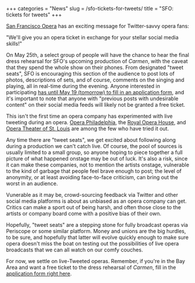 +++
categories = "News"
slug = /sfo-tickets-for-tweets/
title = "SFO: tickets for tweets"
+++

[San Francisco Opera](/scene/companies/san-francisco-opera/) has an exciting message for Twitter-savvy opera fans:

"We'll give you an opera ticket in exchange for your stellar social media skills!"

On May 25th, a select group of people will have the chance to hear the final dress rehearsal for SFO's upcoming production of *Carmen*, with the caveat that they spend the whole show on their phones. From designated "tweet seats", SFO is encouraging this section of the audience to post lots of photos, descriptions of sets, and of course, comments on the singing and playing, all in real-time during the evening. Anyone interested in participating [has until May 19 (tomorrow) to fill in an application form](https://docs.google.com/forms/d/1gJ1HAUjn97ok373Mqm-ZFLhxvB1G21VL4h_WqGcuy6Q/viewform), and it's important to note that anyone with "previous posts with undesirable content" on their social media feeds will likely not be granted a free ticket.

This isn't the first time an opera company has experimented with live tweeting during an opera. [Opera Philadelphia](/scene/companies/opera-philadelphia/), the [Royal Opera House](/scene/companies/royal-opera-house/), and [Opera Theater of St. Louis](/scene/companies/opera-theater-of-st-louis/) are among the few who have tried it out.

Any time there are "tweet seats", we get excited about following along during a production we can't catch live. Of course, the pool of sources is usually limited to a small group, so anyone hoping to piece together a full picture of what happened onstage may be out of luck. It's also a risk, since it can make these companies, not to mention the artists onstage, vulnerable to the kind of garbage that people feel brave enough to post; the level of anonymity, or at least avoiding face-to-face criticism, can bring out the worst in an audience.

Vunerable as it may be, crowd-sourcing feedback via Twitter and other social media platforms is about as unbiased as an opera company can get. Critics can make a sport out of being harsh, and often those close to the artists or company board come with a positive bias of their own.

Hopefully, "tweet seats" are a stepping stone for fully broadcast operas via Periscope or some similar platform. Money and unions are the big hurdles, to be sure, and hopefully that latter will evolve quickly enough to make sure opera doesn't miss the boat on testing out the possibilities of live opera broadcasts that we can all watch on our comfy couches.

For now, we settle on live-Tweeted operas. Remember, if you're in the Bay Area and want a free ticket to the dress rehearsal of *Carmen*, fill in the [application form right here](https://docs.google.com/forms/d/1gJ1HAUjn97ok373Mqm-ZFLhxvB1G21VL4h_WqGcuy6Q/viewform).

